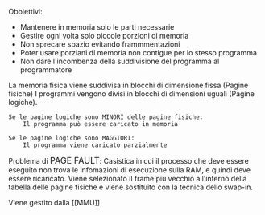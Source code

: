 Obbiettivi:
* Mantenere in memoria solo le parti necessarie
* Gestire ogni volta solo piccole porzioni di memoria
* Non sprecare spazio evitando frammmentazioni
* Poter usare porziani di memoria non contigue per lo stesso programma
* Non dare l'incombenza della suddivisione del programma al programmatore

La memoria fisica viene suddivisa in blocchi di dimensione fissa (Pagine fisiche)
I programmi vengono divisi in blocchi di dimensioni uguali (Pagine logiche).

	Se le pagine logiche sono MINORI delle pagine fisiche:
		Il programma può essere caricato in memoria

	Se le pagine logiche sono MAGGIORI:
		Il programma viene caricato parzialmente

Problema di <big>PAGE FAULT</big>:
	Casistica in cui il processo che deve essere eseguito non trova le infomazioni di esecuzione sulla RAM, e quindi deve essere ricaricato. Viene selezionato il frame più vecchio all'interno della tabella delle pagine fisiche e viene sostituito con la tecnica dello swap-in.

Viene gestito dalla [[MMU]]